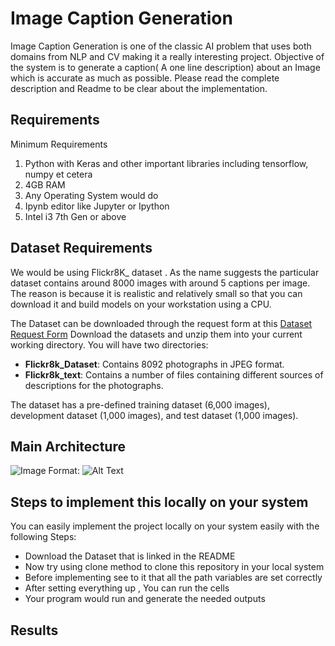 # Image Caption Generation

Image Caption Generation is one of the classic AI problem that uses both domains from NLP and CV making it a really interesting project. Objective of the system is to generate a caption( A one line description) about an Image which is accurate as much as possible. Please read the complete description and Readme to be clear about the implementation.

## Requirements

Minimum Requirements

1. Python with Keras and other important libraries including tensorflow, numpy et cetera
2. 4GB RAM
3. Any Operating System would do
4. Ipynb editor like Jupyter or Ipython
5. Intel i3 7th Gen or above 

## Dataset Requirements 

We would be using Flickr8K_ dataset . As the name suggests the particular dataset contains around 8000 images with around 5 captions per image. The reason is because it is realistic and relatively small so that you can download it and build models on your workstation using a CPU.

The Dataset can be downloaded through the request form at this [Dataset Request Form](https://illinois.edu/fb/sec/1713398)
Download the datasets and unzip them into your current working directory. You will have two directories:

* **Flickr8k_Dataset**: Contains 8092 photographs in JPEG format.
* **Flickr8k_text**: Contains a number of files containing different sources of descriptions for the photographs.

The dataset has a pre-defined training dataset (6,000 images), development dataset (1,000 images), and test dataset (1,000 images).

## Main Architecture 

![Image](/images/logo.png)
Format: ![Alt Text](https://3qeqpr26caki16dnhd19sv6by6v-wpengine.netdna-ssl.com/wp-content/uploads/2017/09/Plot-of-the-Caption-Generation-Deep-Learning-Model.png)

## Steps to implement this locally on your system

You can easily implement the project locally on your system easily with the following Steps:

* Download the Dataset that is linked in the README
* Now try using clone method to clone this repository in your local system
* Before implementing see to it that all the path variables are set correctly 
* After setting everything up , You can run the cells 
* Your program would run and generate the needed outputs

## Results 

